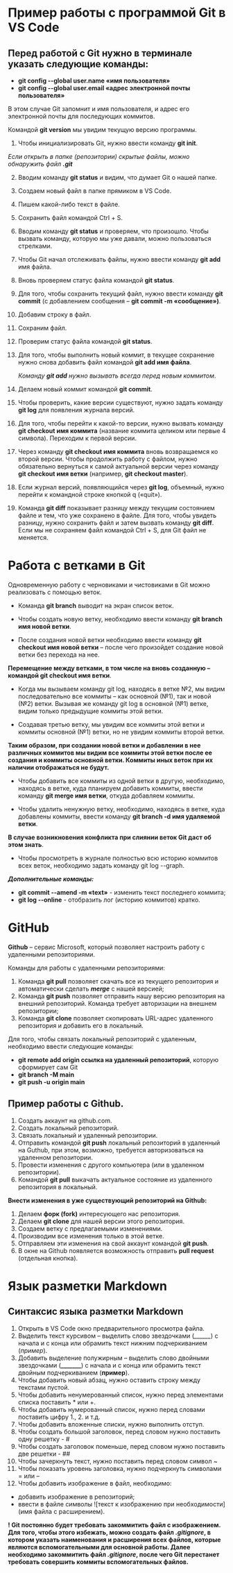 # Пример работы с программой Git в VS Code
## Перед работой с Git нужно в терминале указать следующие команды:
-	__git config --global user.name «имя пользователя»__
-	__git config --global user.email «адрес электронной почты пользователя»__

В этом случае Git запомнит и имя пользователя, и адрес его электронной почты для последующих коммитов.

Командой __git version__ мы увидим текущую версию программы.

1.	Чтобы инициализировать Git, нужно ввести команду __git init__.

_Если открыть в папке (репозитории) скрытые файлы, можно обнаружить файл **.git**_

2.	Вводим команду __git status__ и видим, что думает Git о нашей папке.
3.	Создаем новый файл в папке прямиком в VS Code.
4.	Пишем какой-либо текст в файле.
5.	Сохранить файл командой Ctrl + S.
6.	Вводим команду __git status__ и проверяем, что произошло.
Чтобы вызвать команду, которую мы уже давали, можно пользоваться стрелками.
7.	Чтобы Git начал отслеживать файлы, нужно ввести команду __git add__ имя файла.
8.	Вновь проверяем статус файла командой __git status__.
9.	Для того, чтобы сохранить текущий файл, нужно ввести команду __git commit__ (с добавлением сообщения – __git commit -m «сообщение»)__.
10.	Добавим строку в файл.
11.	Сохраним файл.
12.	Проверим статус файла командой __git status__.
13.	Для того, чтобы выполнить новый коммит, в текущее сохранение нужно снова добавить файл командой __git add имя файла__. 
	
    _Команду __git add__ нужно вызывать всегда перед новым коммитом_. 
14.	Делаем новый коммит командой __git commit__. 
15.	Чтобы проверить, какие версии существуют, нужно задать команду __git log__ для появления журнала версий.
16.	Для того, чтобы перейти к какой-то версии, нужно вызвать команду __git checkout имя коммита__ (название коммита целиком или первые 4 символа). Переходим к первой версии.
17.	Через команду __git checkout имя коммита__ вновь возвращаемся ко второй версии.
Чтобы продолжить работу с файлом, нужно обязательно вернуться к самой актуальной версии через команду __git checkout имя ветки__ (например, __git checkout master__).
18.	Если журнал версий, появляющийся через __git log__, объемный, нужно перейти к командной строке кнопкой q («quit»). 
19.	Команда __git diff__ показывает разницу между текущим состоянием файле и тем, что уже сохранено в файле. 
Для того, чтобы увидеть разницу, нужно сохранить файл и затем вызвать команду __git diff__. 
Если мы не сохраняем файл командой Ctrl + S, для Git файл не меняется.

# Работа с ветками в Git

Одновременную работу с черновиками и чистовиками в Git можно реализовать с помощью веток.

* Команда __git branch__ выводит на экран список веток.
* Чтобы создать новую ветку, необходимо ввести команду __git branch имя новой ветки__.

* После создания новой ветки необходимо ввести команду __git checkout имя новой ветки__ – после чего произойдет создание новой ветки без перехода на нее.

__Перемещение между ветками, в том числе на вновь созданную – командой git checkout имя ветки__.

* Когда мы вызываем команду git log, находясь в ветке №2, мы видим последовательно все коммиты – как основной (№1), так и новой (№2) ветки. Вызывая же команду git log в основной (№1) ветке, видим только предыдущие коммиты этой ветки.

* Создавая третью ветку, мы увидим все коммиты этой ветки и коммиты основной (№1) ветки, но не увидим коммиты второй ветки.

__Таким образом, при создании новой ветки и добавлении в нее различных коммитов мы видим все коммиты этой ветки после ее создания и коммиты основной ветки. Коммиты иных веток при их наличии отображаться не будут.__

* Чтобы добавить все коммиты из одной ветки в другую, необходимо, находясь в ветке, куда планируем добавить коммиты, ввести команду __git merge имя ветки__, откуда добавляем коммиты.

* Чтобы удалить ненужную ветку, необходимо, находясь в ветке, куда добавлены коммиты, ввести команду __git branch -d имя удаляемой ветки__.

__В случае возникновения конфликта при слиянии веток Git даст об этом знать__.

* Чтобы просмотреть в журнале полностью всю историю коммитов всех веток, необходимо задать команду git log --graph.

__*Дополнительные команды:*__

* __git commit --amend -m «text»__ - изменить текст последнего коммита;
* __git log --online__ - отобразить лог (историю коммитов) кратко.

# GitHub
__Github__ – сервис Microsoft, который позволяет настроить работу с удаленными репозиториями.

Команды для работы с удаленными репозиториями:
1. Команда __git pull__ позволяет скачать все из текущего репозитория и автоматически сделать *__merge__* с нашей версией;
2. Команда __git push__ позволяет отправить нашу версию репозитория на внешний репозиторий. Команда требует авторизации на внешнем репозитории;
3. Команда __git clone__ позволяет скопировать URL-адрес удаленного репозитория и добавить его в локальный. 

Для того, чтобы связать локальный репозиторий с удаленным, необходимо ввести следующие команды:
* __git remote add origin ссылка на удаленный репозиторий__, которую сформирует сам Git
* __git branch -M main__
* __git push -u origin main__

## Пример работы с Github.

1.	Создать аккаунт на github.com.
2.	Создать локальный репозиторий.
3.	Связать локальный и удаленный репозитории.
4.	Отправить командой __git push__ локальный репозиторий в удаленный на Guthub, при этом, возможно, требуется авторизоваться на удаленном репозитории.
5.	Провести изменения с другого компьютера (или в удаленном репозитории).
6.	Командой __git pull__ выкачать актуальное состояние из удаленного репозитория в локальный. 

__Внести изменения в уже существующий репозиторий на Github:__

1.	Делаем __форк (fork)__ интересующего нас репозитория.
2.	Делаем __git clone__ для нашей версии этого репозитория.
3.	Создаем ветку с предлагаемыми изменениями.
4.	Производим все изменения только в этой ветке.
5.	Отправляем эти изменения на свой аккаунт командой __git push__.
6.	В окне на Github появляется возможность отправить __pull request__ (отдельная кнопка).

# __Язык разметки Markdown__

## __Синтаксис языка разметки Markdown__

1.	Открыть в VS Code окно предварительного просмотра файла.
2.	Выделить текст курсивом – выделить слово звездочками (*______*) с начала и с конца или обрамить текст нижним подчеркиванием (_пример_).
3.	Добавить выделение полужирным – выделить слово двойными звездочками (**_______**) с начала и с конца или обрамить текст двойным подчеркиванием (__пример__).
4.	Чтобы добавить новый абзац, нужно оставить строку между текстами пустой.
5.	Чтобы добавить ненумерованный список, нужно перед элементами списка поставить * или +.
6.	Чтобы добавить нумерованный список, нужно перед словами поставить цифру 1., 2. и т.д. 
7.	Чтобы добавить вложенные списки, нужно выполнить отступ.
8.	Чтобы создать большой заголовок, перед словом нужно поставить одну решетку - #
9.	Чтобы создать заголовок поменьше, перед словом нужно поставить две решетки - ##
10.	Чтобы зачеркнуть текст, нужно поставить перед словом символ ~
11.	Чтобы показать уровень заголовка, нужно подчеркнуть символами = или – 
12.	Чтобы добавить изображение в файл, необходимо:
* добавить изображение в репозиторий;
* ввести в файле символы ![текст к изображению при необходимости](имя файла с расширением).

__! Git постоянно будет требовать закоммитить файл с изображением. Для того, чтобы этого избежать, можно создать файл *.gitignore*, в котором указать наименования и расширения всех файлов, которые являются вспомогательными для основной работы. Далее необходимо закоммитить файл *.gitignore*, после чего Git перестанет требовать совершить коммиты вспомогательных файлов.__